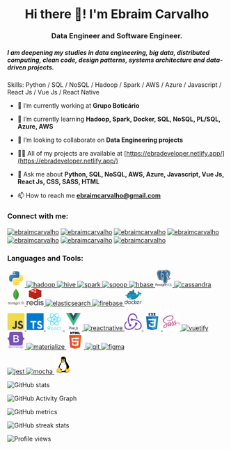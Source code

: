 <h1 align="center"> Hi there 👋! I'm Ebraim Carvalho </h1>
<h3 align="center"> Data Engineer and Software Engineer. </h3>

##### I am deepening my studies in data engineering, big data, distributed computing, clean code, design patterns, systems architecture and data-driven projects.

Skills: Python / SQL / NoSQL / Hadoop / Spark / AWS / Azure / Javascript / React Js / Vue Js / React Native

- 🔭 I’m currently working at **Grupo Boticário**

- 🌱 I’m currently learning **Hadoop, Spark, Docker, SQL, NoSQL, PL/SQL, Azure, AWS**

- 👯 I’m looking to collaborate on **Data Engineering projects**

- 👨‍💻 All of my projects are available at [https://ebradeveloper.netlify.app/](https://ebradeveloper.netlify.app/)

- 💬 Ask me about **Python, SQL, NoSQL, AWS, Azure, Javascript, Vue Js, React Js, CSS, SASS, HTML**

- 📫 How to reach me **ebraimcarvalho@gmail.com**

<h3 align="left">Connect with me:</h3>
<p>
  <a href="https://github.com/ebraimcarvalho" target="_blank"><img align="center" src="https://cdn.jsdelivr.net/npm/simple-icons@3.0.1/icons/github.svg" alt="ebraimcarvalho" height="40" width="30" /></a>
  <a href="https://dev.to/ebraimcarvalho" target="_blank"><img align="center" src="https://cdn.jsdelivr.net/npm/simple-icons@3.0.1/icons/dev-dot-to.svg" alt="ebraimcarvalho" height="40" width="30" /></a>
  <a href="(https://www.linkedin.com/in/ebraimcarvalho/" target="_blank"><img align="center" src="https://cdn.jsdelivr.net/npm/simple-icons@3.0.1/icons/linkedin.svg" alt="ebraimcarvalho" height="40" width="30" /></a>
  <a href="https://www.facebook.com/ebraimcarvalho" target="_blank"><img align="center" src="https://cdn.jsdelivr.net/npm/simple-icons@3.0.1/icons/facebook.svg" alt="ebraimcarvalho" height="40" width="30" /></a>
  <a href="https://www.instagram.com/ebraimcarvalho/" target="_blank"><img align="center" src="https://cdn.jsdelivr.net/npm/simple-icons@3.0.1/icons/instagram.svg" alt="ebraimcarvalho" height="40" width="30" /></a>
  <a href="https://twitter.com/ebraimcarvalho" target="_blank"><img align="center" src="https://cdn.jsdelivr.net/npm/simple-icons@3.0.1/icons/twitter.svg" alt="ebraimcarvalho" height="40" width="30" /></a>
  <a href="https://ebradeveloper.netlify.app/" target="_blank"><img align="center" src="https://cdn.jsdelivr.net/npm/simple-icons@3.0.1/icons/icloud.svg" alt="ebraimcarvalho" height="40" width="30" /></a>
</p>

<h3 align="left">Languages and Tools:</h3>
<p align="left">
  
  <a href="https://www.python.org" target="_blank"> <img src="https://raw.githubusercontent.com/devicons/devicon/master/icons/python/python-original.svg" alt="python" width="40" height="40"/> </a>
  <a href="https://hadoop.apache.org/" target="_blank"> <img src="https://www.vectorlogo.zone/logos/apache_hadoop/apache_hadoop-icon.svg" alt="hadoop" width="40" height="40"/> </a>
  <a href="https://hive.apache.org/" target="_blank"> <img src="https://www.vectorlogo.zone/logos/apache_hive/apache_hive-icon.svg" alt="hive" width="40" height="40"/> </a>
  <a href="https://spark.apache.org/" target="_blank"> <img src="https://www.vectorlogo.zone/logos/apache_spark/apache_spark-ar21.svg" alt="spark" width="40" height="40"/> </a>
  <a href="https://sqoop.apache.org/" target="_blank"> <img src="https://upload.wikimedia.org/wikipedia/commons/b/b4/Apache_Sqoop_logo.svg" alt="sqoop" width="40" height="40"/> </a>
  <a href="https://hbase.apache.org/" target="_blank"> <img src="https://cdn.worldvectorlogo.com/logos/hbase.svg" alt="hbase" width="40" height="40"/> </a>
  <a href="https://www.postgresql.org" target="_blank"> <img src="https://raw.githubusercontent.com/devicons/devicon/master/icons/postgresql/postgresql-original-wordmark.svg" alt="postgresql" width="40" height="40"/> </a> 
  <a href="https://cassandra.apache.org/" target="_blank"> <img src="https://www.vectorlogo.zone/logos/apache_cassandra/apache_cassandra-icon.svg" alt="cassandra" width="40" height="40"/> </a>
  <a href="https://www.mongodb.com/" target="_blank"> <img src="https://raw.githubusercontent.com/devicons/devicon/master/icons/mongodb/mongodb-original-wordmark.svg" alt="mongodb" width="40" height="40"/> </a>
  <a href="https://redis.io" target="_blank"> <img src="https://raw.githubusercontent.com/devicons/devicon/master/icons/redis/redis-original-wordmark.svg" alt="redis" width="40" height="40"/> </a>
  <a href="https://www.elastic.co" target="_blank"> <img src="https://www.vectorlogo.zone/logos/elastic/elastic-icon.svg" alt="elasticsearch" width="40" height="40"/> </a>
  <a href="https://firebase.google.com/" target="_blank"> <img src="https://www.vectorlogo.zone/logos/firebase/firebase-icon.svg" alt="firebase" width="40" height="40"/> </a>
  <a href="https://www.docker.com/" target="_blank"> <img src="https://raw.githubusercontent.com/devicons/devicon/master/icons/docker/docker-original-wordmark.svg" alt="docker" width="40" height="40"/> </a>
  
   
  <a href="https://developer.mozilla.org/en-US/docs/Web/JavaScript" target="_blank"> <img src="https://raw.githubusercontent.com/devicons/devicon/master/icons/javascript/javascript-original.svg" alt="javascript" width="40" height="40"/> </a>
  <a href="https://www.typescriptlang.org/" target="_blank"> <img src="https://raw.githubusercontent.com/devicons/devicon/master/icons/typescript/typescript-original.svg" alt="typescript" width="40" height="40"/> </a>
  <a href="https://reactjs.org/" target="_blank"> <img src="https://raw.githubusercontent.com/devicons/devicon/master/icons/react/react-original-wordmark.svg" alt="react" width="40" height="40"/> </a>
  <a href="https://vuejs.org/" target="_blank"> <img src="https://raw.githubusercontent.com/devicons/devicon/master/icons/vuejs/vuejs-original-wordmark.svg" alt="vuejs" width="40" height="40"/> </a>
  <a href="https://reactnative.dev/" target="_blank"> <img src="https://reactnative.dev/img/header_logo.svg" alt="reactnative" width="40" height="40"/> </a> 
  <a href="https://redux.js.org" target="_blank"> <img src="https://raw.githubusercontent.com/devicons/devicon/master/icons/redux/redux-original.svg" alt="redux" width="40" height="40"/> </a>
  <a href="https://www.w3schools.com/css/" target="_blank"> <img src="https://raw.githubusercontent.com/devicons/devicon/master/icons/css3/css3-original-wordmark.svg" alt="css3" width="40" height="40"/> </a>
  <a href="https://sass-lang.com" target="_blank"> <img src="https://raw.githubusercontent.com/devicons/devicon/master/icons/sass/sass-original.svg" alt="sass" width="40" height="40"/> </a>
  <a href="https://vuetifyjs.com/en/" target="_blank"> <img src="https://bestofjs.org/logos/vuetify.svg" alt="vuetify" width="40" height="40"/> </a> 
  <a href="https://getbootstrap.com" target="_blank"> <img src="https://raw.githubusercontent.com/devicons/devicon/master/icons/bootstrap/bootstrap-plain-wordmark.svg" alt="bootstrap" width="40" height="40"/> </a>
  <a href="https://materializecss.com/" target="_blank"> <img src="https://raw.githubusercontent.com/prplx/svg-logos/5585531d45d294869c4eaab4d7cf2e9c167710a9/svg/materialize.svg" alt="materialize" width="40" height="40"/> </a>
  <a href="https://www.w3.org/html/" target="_blank"> <img src="https://raw.githubusercontent.com/devicons/devicon/master/icons/html5/html5-original-wordmark.svg" alt="html5" width="40" height="40"/> </a>
  <a href="https://git-scm.com/" target="_blank"> <img src="https://www.vectorlogo.zone/logos/git-scm/git-scm-icon.svg" alt="git" width="40" height="40"/> </a>
  <a href="https://www.figma.com/" target="_blank"> <img src="https://www.vectorlogo.zone/logos/figma/figma-icon.svg" alt="figma" width="40" height="40"/> </a> 
   
  <a href="https://jestjs.io" target="_blank"> <img src="https://www.vectorlogo.zone/logos/jestjsio/jestjsio-icon.svg" alt="jest" width="40" height="40"/> </a> 
  <a href="https://mochajs.org" target="_blank"> <img src="https://www.vectorlogo.zone/logos/mochajs/mochajs-icon.svg" alt="mocha" width="40" height="40"/> </a>
  <a href="https://www.linux.org/" target="_blank"> <img src="https://raw.githubusercontent.com/devicons/devicon/master/icons/linux/linux-original.svg" alt="linux" width="40" height="40"/> </a>
</p>


![GitHub stats](https://github-readme-stats.vercel.app/api?username=ebraimcarvalho&show_icons=true)  

![GitHub Activity Graph](https://activity-graph.herokuapp.com/graph?username=ebraimcarvalho)  

![GitHub metrics](https://metrics.lecoq.io/ebraimcarvalho)  

![GitHub streak stats](https://github-readme-streak-stats.herokuapp.com/?user=ebraimcarvalho)  

![Profile views](https://gpvc.arturio.dev/ebraimcarvalho)  









